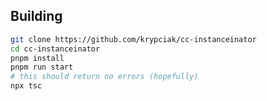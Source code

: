 <!-- markdownlint-disable MD013 MD024 MD001 MD045 -->

## Building

```bash
git clone https://github.com/krypciak/cc-instanceinator
cd cc-instanceinator
pnpm install
pnpm run start
# this should return no errors (hopefully)
npx tsc
```
